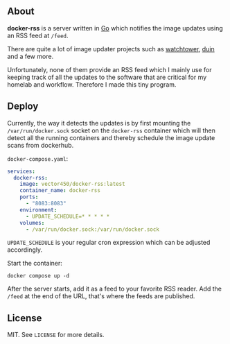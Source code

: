 ## About

**docker-rss** is a server written in [Go](https://go.dev/) which notifies the image updates using an RSS feed at `/feed`.

There are quite a lot of image updater projects such as [watchtower](https://github.com/containrrr/watchtower/), [duin](https://github.com/crazy-max/duin) and a few more.

Unfortunately, none of them provide an RSS feed which I mainly use for keeping track of all the updates to the software that are critical for my homelab and workflow. Therefore I made this tiny program.

## Deploy

Currently, the way it detects the updates is by first mounting the `/var/run/docker.sock` socket on the `docker-rss` container which will then detect all the running containers and thereby schedule the image update scans from dockerhub.

`docker-compose.yaml`:

```YAML
services:
  docker-rss:
    image: vector450/docker-rss:latest
    container_name: docker-rss
    ports:
      - "8083:8083"
    environment:
      - UPDATE_SCHEDULE=* * * * *
    volumes:
      - /var/run/docker.sock:/var/run/docker.sock
```

`UPDATE_SCHEDULE` is your regular cron expression which can be adjusted accordingly.

Start the container:

```
docker compose up -d
```

After the server starts, add it as a feed to your favorite RSS reader. Add the `/feed` at the end of the URL, that's where the feeds are published.

## License

MIT. See `LICENSE` for more details.
